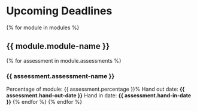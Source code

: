 # Upcoming Deadlines

{% for module in modules %}
## {{ module.module-name }}
{% for assessment in module.assessments %}

### {{ assessment.assessment-name }}

Percentage of module: {{ assessment.percentage }}%
Hand out date: **{{ assessment.hand-out-date }}**
Hand in date: **{{ assessment.hand-in-date }}**
{% endfor %}
{% endfor %}

